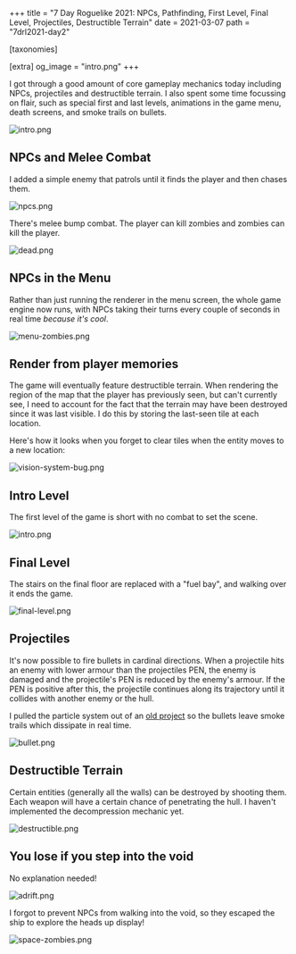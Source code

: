 +++
title = "7 Day Roguelike 2021: NPCs, Pathfinding, First Level, Final Level, Projectiles, Destructible Terrain"
date = 2021-03-07
path = "7drl2021-day2"

[taxonomies]

[extra]
og_image = "intro.png"
+++

I got through a good amount of core gameplay mechanics today including NPCs, projectiles and destructible terrain.
I also spent some time focussing on flair, such as special first and last levels, animations in the game menu,
death screens, and smoke trails on bullets.

![intro.png](intro.png)

<!-- more -->

## NPCs and Melee Combat

I added a simple enemy that patrols until it finds the player and then chases them.

![npcs.png](npcs.png)

There's melee bump combat. The player can kill zombies and zombies can kill the player.

![dead.png](dead.png)

## NPCs in the Menu

Rather than just running the renderer in the menu screen, the whole game engine now runs, with NPCs taking their turns
every couple of seconds in real time _because it's cool_.

![menu-zombies.png](menu-zombies.png)

## Render from player memories

The game will eventually feature destructible terrain.
When rendering the region of the map that the player has previously seen, but can't currently see, I
need to account for the fact that the terrain may have been destroyed since it was last visible.
I do this by storing the last-seen tile at each location.

Here's how it looks when you forget to clear tiles when the entity moves to a new location:

![vision-system-bug.png](vision-system-bug.png)

## Intro Level

The first level of the game is short with no combat to set the scene.

![intro.png](intro.png)

## Final Level

The stairs on the final floor are replaced with a "fuel bay", and walking over it ends the game.

![final-level.png](final-level.png)

## Projectiles

It's now possible to fire bullets in cardinal directions. When a projectile hits an enemy with lower armour
than the projectiles PEN, the enemy is damaged and the projectile's PEN is reduced by the enemy's armour.
If the PEN is positive after this, the projectile continues along its trajectory until it collides with another
enemy or the hull.

I pulled the particle system out of an [old project](https://github.com/gridbugs/rip) so the bullets leave smoke trails
which dissipate in real time.

![bullet.png](bullet.png)

## Destructible Terrain

Certain entities (generally all the walls) can be destroyed by shooting them. Each weapon will have
a certain chance of penetrating the hull. I haven't implemented the decompression mechanic yet.

![destructible.png](destructible.png)

## You lose if you step into the void

No explanation needed!

![adrift.png](adrift.png)

I forgot to prevent NPCs from walking into the void, so they escaped the ship to explore the heads up display!

![space-zombies.png](space-zombies.png)

